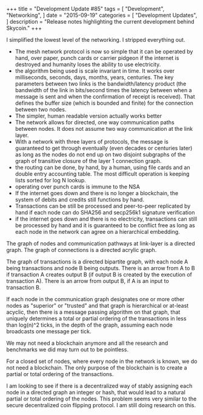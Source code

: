 +++
title = "Development Update #85"
tags = [
    "Development",
    "Networking",
]
date = "2015-09-19"
categories = [
    "Development Updates",
]
description = "Release notes highlighting the current development behind Skycoin."
+++

I simplified the lowest level of the networking. I stripped everything out.
- The mesh network protocol is now so simple that it can be operated by hand, over paper, punch cards or carrier pidgeon if the internet is destroyed and humanity loses the ability to use electricity.
- the algorithm being used is scale invariant in time. It works over milliseconds, seconds, days, months, years, centuries. The key parameters between two links is the bandwidth/latency product (the bandwidth of the link in bits/second times the latency between when a message is sent and when the confirmation of receipt is received). That defines the buffer size (which is bounded and finite) for the connection between two nodes.
- The simpler, human readable version actually works better
- The network allows for directed, one way communication paths between nodes. It does not assume two way communication at the link layer.
- With a network with three layers of protocols, the message is guaranteed to get through eventually (even decades or centuries later) as long as the nodes do not end up on two disjoint subgraphs of the graph of transitive closure of the layer 1 connection graph.
- the routing can be done, by hand, by a human, using file cards and an double entry accounting table. The most difficult operation is keeping lists sorted for log N lookup.
- operating over punch cards is immune to the NSA
- If the internet goes down and there is no longer a blockchain, the system of debits and credits still functions by hand.
- Transactions can be still be processed and peer-to-peer replicated by hand if each node can do SHA256 and secp256k1 signature verification
- if the internet goes down and there is no electricity, transactions can still be processed by hand and it is guaranteed to be conflict free as long as each node in the network can agree on a hierarchical embedding.

The graph of nodes and communication pathways at link-layer is a directed graph. The graph of connections is a directed acrylic graph.

The graph of transactions is a directed bipartite graph, with each node A being transactions and node B being outputs. There is an arrow from A to B if transaction A creates output B (if output B is created by the execution of transaction A). There is an arrow from output B, if A is an input to transaction B.

If each node in the communication graph designates one or more other nodes as "superior" or "trusted" and that graph is hierarchical or at-least acyclic, then  there is a message passing algorithm on that graph, that uniquely determines a total or partial ordering of the transactions in less than log(n)^2 ticks,  in the depth of the graph, assuming each node broadcasts one message per tick.

We may not need a blockchain anymore and all the research and benchmarks we did may turn out to be pointless.

For a closed set of nodes, where every node in the network is known, we do not need a blockchain. The only purpose of the blockchain is to create a partial or total ordering of the transactions.

I am looking to see if there is a decentralized way of stably assigning each node in a directed graph an integer or hash, that would lead to a natural partial or total ordering of the nodes. This problem seems very similar to the secure decentralized coin flipping protocol. I am still doing research on this.
